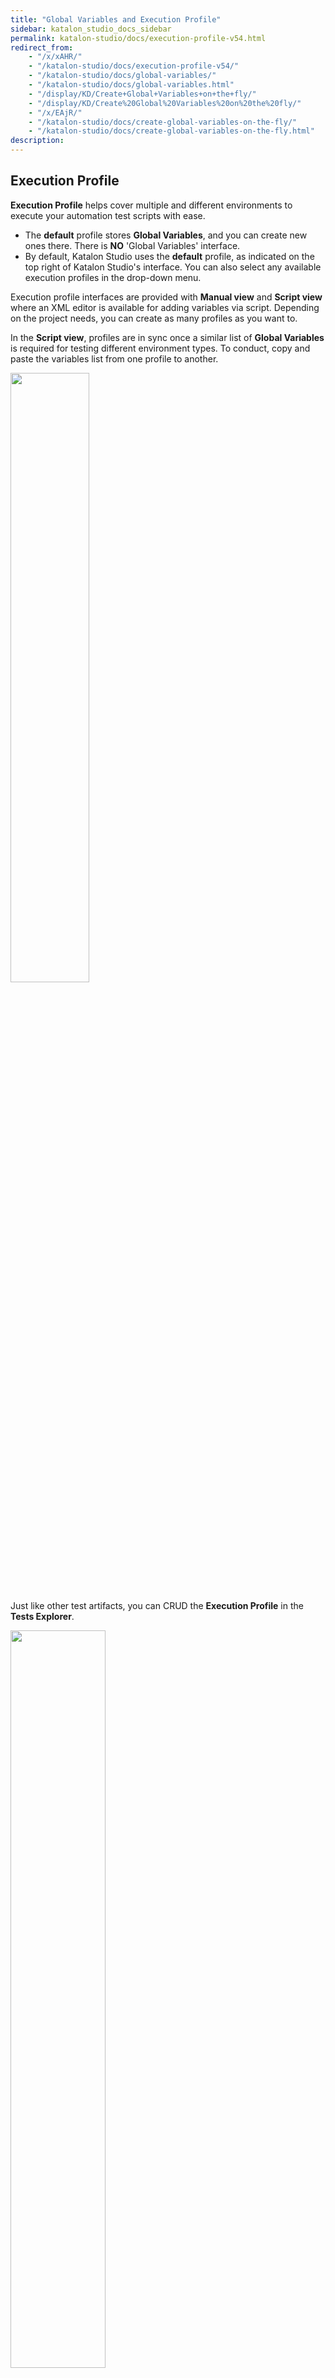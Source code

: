 ```yaml
---
title: "Global Variables and Execution Profile"
sidebar: katalon_studio_docs_sidebar
permalink: katalon-studio/docs/execution-profile-v54.html
redirect_from:
    - "/x/xAHR/"
    - "/katalon-studio/docs/execution-profile-v54/"
    - "/katalon-studio/docs/global-variables/"
    - "/katalon-studio/docs/global-variables.html"
    - "/display/KD/Create+Global+Variables+on+the+fly/"
    - "/display/KD/Create%20Global%20Variables%20on%20the%20fly/"
    - "/x/EAjR/"
    - "/katalon-studio/docs/create-global-variables-on-the-fly/"
    - "/katalon-studio/docs/create-global-variables-on-the-fly.html"
description:
---
```


## Execution Profile

**Execution Profile** helps cover multiple and different environments to execute your automation test scripts with ease.

* The **default** profile stores **Global Variables**, and you can create new ones there. There is **NO** 'Global Variables' interface.
* By default, Katalon Studio uses the **default** profile, as indicated on the top right of Katalon Studio's interface. You can also select any available execution profiles in the drop-down menu.

Execution profile interfaces are provided with **Manual view** and **Script view** where an XML editor is available for adding variables via script. Depending on the project needs, you can create as many profiles as you want to.

In the **Script view**, profiles are in sync once a similar list of **Global Variables** is required for testing different environment types. To conduct, copy and paste the variables list from one profile to another.

<img src="https://github.com/katalon-studio/docs-images/raw/master/katalon-studio/docs/execution-profile-v54/profile-script-view.png" width=50%>

Just like other test artifacts, you can CRUD the **Execution Profile** in the **Tests Explorer**.

<img src="https://github.com/katalon-studio/docs-images/raw/master/katalon-studio/docs/execution-profile-v54/Untitled3.png" width=55%>

There are various ways to use your profile, this section shows you one via the following examples:

Based on testing environments, there are three profiles: **local**, **staging** and **production**.

   - **For test cases or test suites**: Select your desired profile on the top right > **all Global Variables** within your current project automatically uses these values.

      <img src="https://github.com/katalon-studio/docs-images/raw/master/katalon-studio/docs/execution-profile-v54/Untitled2.png" width=65%>

   - **For Test Suite Collection**: Select your desired profile to be executed with your Test Suite on the **Profile** column.

      <img src="https://github.com/katalon-studio/docs-images/raw/master/katalon-studio/docs/execution-profile-v54/4.png" width=65%>

   - **For [Console Mode](/display/KD/Console+Mode+Execution) execution**: Select your desired profile on the **Profile** field.

      <img src="https://github.com/katalon-studio/docs-images/raw/master/katalon-studio/docs/execution-profile-v54/5.png" width=50%>

      The **Generated Command** has **executionProfile** parameter so that you can change it manually. For example:

      ```groovy
      katalon -noSplash  -runMode=console -consoleLog -projectPath="C:\Users\Admin\Katalon Studio\yourProject.prj" -retry=0 -testSuitePath="Test Suites/TS_RegressionTest" -executionProfile="local" -browserType="Chrome (headless)
      ```

## Global Variables

> Starting in Katalon Studio version 6.3.0, Move up and Move down functions for Global Variables are available.

### Define a Global Variable

In Katalon Studio, a **Global Variable** is a variable which is used globally in the project. For example, if you are going to define a variable as a global variable, you can use it in any test case in the project. 

Global Variables can be managed in the **default** profile view.

1. Expand the **default** profile view > click **Add**.
2. In the **New Variable** dialog, specify details for the variable > click **OK**.

   <img src="https://github.com/katalon-studio/docs-images/raw/master/katalon-studio/docs/variable-types/image2017-1-24-153A413A17.png" sidth=45%>

3. The variable is added to the **default** profile accordingly.

   <img src="https://github.com/katalon-studio/docs-images/raw/master/katalon-studio/docs/variable-types/default-profile.png" width=65%>

### Use a Global Variable

Any test case across a project can use global variables. For example, input data for keywords in [Manual View](/display/KD/Manual+View) or params when [binding Data for Test Execution](/display/KD/Design+a+Test+Suite#DesignaTestSuite-VariableBinding).

```groovy
import static com.kms.katalon.core.testobject.ObjectRepository.findTestObject

import com.kms.katalon.core.webui.keyword.WebUiBuiltInKeywords as WebUI

import internal.GlobalVariable as GlobalVariable

WebUI.comment('Story: Login to CURA system')

WebUI.comment('Given that the user has the valid login information')

WebUI.openBrowser(GlobalVariable.G_SiteURL)

WebUI.click(findTestObject('Page_CuraHomepage/btn_MakeAppointment'))
%
WebUI.setText(findTestObject('Page_Login/txt_UserName'), Username)

WebUI.setText(findTestObject('Page_Login/txt_Password'), Password)

WebUI.comment('When he logins to CURA system')

WebUI.click(findTestObject('Page_Login/btn_Login'))

WebUI.comment('Then he should be able to login successfully')

landingPage = WebUI.verifyElementPresent(findTestObject('Page_CuraAppointment/div_Appointment'), GlobalVariable.G_Timeout)

WebUI.closeBrowser()
```

### Inheritance Profile

Katalon Studio provides the **Inheritance Profile** feature to nest profiles which helps users easily find particular entries when executing. All test cases can access the parent profile (**default** in Katalon Studio) and also the custom ones nested in the **default** to execute.

To get familiar with this feature, we provide you with simple examples as follows: 

   1. Elements:

      - Test case:

         <img src="https://github.com/katalon-studio/docs-images/raw/master/katalon-studio/docs/execution-profile-v54/TC1.png" width=65%>

      - Default profile:

         <img src="https://github.com/katalon-studio/docs-images/raw/master/katalon-studio/docs/execution-profile-v54/default-profile.png" width=50%>

      - Custom profiles:

         - MyProfile:
            
            <img src="https://github.com/katalon-studio/docs-images/raw/master/katalon-studio/docs/execution-profile-v54/my-profile.png" width=50%>

         - HelloMe:

            <img src="https://github.com/katalon-studio/docs-images/raw/master/katalon-studio/docs/execution-profile-v54/hello-me.png" width=50%>


   2. When executing the test case with each profiles (one at a time), the **Console** log shows:

      - default:

         <img src="https://github.com/katalon-studio/docs-images/raw/master/katalon-studio/docs/execution-profile-v54/run-with-default.png" width=65%>

      - MyProfile:

         <img src="https://github.com/katalon-studio/docs-images/raw/master/katalon-studio/docs/execution-profile-v54/run-with-custom.png" width=65%>

      - HelloMe:
  
         <img src="https://github.com/katalon-studio/docs-images/raw/master/katalon-studio/docs/execution-profile-v54/run-with-hello-me.png" width=65%>
      
In short:

- If a particular variable is not found in the selected running profile (any other but **default**), the test case will pick the value from the **default** to execute. 
- If certain variables are shared across all profiles, but the values are not changing, you can define them in the **default** and remove them from the **custom profiles**.

### Parameterize a Global Variable

> Starting in **Katalon Studio version 6.3.0**, you can directly parameterize Global Variables in both WebUI and API Test Objects.

Enter the syntax `${GlobalVariable.name}` in any supported locations. For example:

in HTTP Body of an API Test Object:

<img src="https://github.com/katalon-studio/docs-images/raw/master/katalon-studio/docs/variable-types/1-GlobalVariable.png" width=55%>

in Selected Locator of a WebUI Test Object:

<img src="https://github.com/katalon-studio/docs-images/raw/master/katalon-studio/docs/variable-types/2-GlobalVariable.png" width=55%>

### Escaping, special characters

To use a special character like `$` or `\` as a regular one in any place that calls parameterized global variables, prepend it with a backslash: `\` (the so-called escape character).

```groovy
{
 	"productName": ${GlobalVariable.productName},
  	"unit": "\\bottle\",
  	"quantity": 50,
  	"discount": ${ if (productName == "wine") { return 30 } else { return 0}}
	"note": "Currency unit of ${GlobalVariable.productName} is \$."

}
```

* Without `\`: *note: Currency unit of ${GlobalVariable.productName} is $*.

* With `\`: *note: Currency unit of wine is $*.

### Create Global Variables during runtime

To create Global Variables during runtime using Katalon scripts, there are many approaches as discussed [here](https://forum.katalon.com/discussion/6822/how-to-define-global-variables-within-scripts-ie-on-the-fly). One of the approaches below comes from [Sergii Tyshchenko](https://forum.katalon.com/profile/4921/Sergii%20Tyshchenko):

You can also define environment variable (with path to external configuration or properties file) in the session that is used to execute Katalon studio and then in the TestListener read the value of variable (path to the file), load that file and override settings for project, Global variables etc. To create new GlobalVariable I used metaprogramming:

```groovy
 @Keyword
 void addGlobalVariable(String name, def value) {
  GroovyShell shell1 = new GroovyShell()
  MetaClass mc = shell1.evaluate("internal.GlobalVariable").metaClass
  String getterName = "get" + name.capitalize()
  mc.'static'."$getterName" = { -> return value }
  mc.'static'."$name" = value
}
```

It's possible to add getter/setter as new methods toGlobalVariableclass or add a new field (commented in this example)

Then in the script code, you can use GlobalVariable.VarName

```groovy
CustomKeywords.'helper.addGlobalVariable'('localURL', 'katalon.com')
println GlobalVariable.localURL
```

## Set default profile at project level

You may have multiple profiles for executing your tests, for instance, staging and production profiles with corresponding global variables. It would be convenient if you can set a profile as your default one in every execution of a project. Starting from **version 7.4.2**, you can configure a default profile at project level.

Right-click on your desired execution profile and select **Set as default Execution Profile**.

<img src="https://github.com/katalon-studio/docs-images/raw/master/katalon-studio/docs/execution-profile-v54/set-default-profile.png" width=45%>

This profile becomes a default execution option for Test Case, Test Suite, and Test Suite Collection.

<img src="https://github.com/katalon-studio/docs-images/raw/master/katalon-studio/docs/execution-profile-v54/tsc.png" width=65%>

It's also applied for the Executive Platform of the Command Generator in case you use Katalon Runtime Engine.

<img src="https://github.com/katalon-studio/docs-images/raw/master/katalon-studio/docs/execution-profile-v54/cli.png" width=65%>